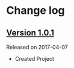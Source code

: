 # Change log

## [Version 1.0.1](https://github.com/efremidze/Haptica/releases/tag/1.0.1)
Released on 2017-04-07

- Created Project
